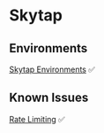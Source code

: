 # Skytap

## Environments

[Skytap Environments](https://github.com/IBM/dte-support-public/blob/main/Skytap/Skytap-Runbooks/skytap-reserved.md)  :white_check_mark:

## Known Issues  

[Rate Limiting](https://github.com/IBM/dte-support-public/blob/main/Skytap/Skytap-Runbooks/skytap-rate-limiting.md)  :white_check_mark:  

